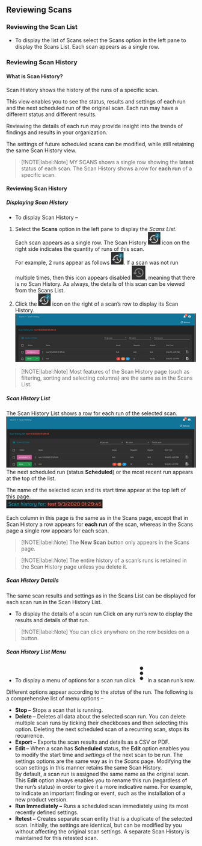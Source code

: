 ## Reviewing Scans
### Reviewing the Scan List
* To display the list of Scans select the Scans option in the left pane to display the Scans List. Each scan appears as a single row.

### Reviewing Scan History
#### What is Scan History?
Scan History shows the history of the runs of a specific scan.

This view enables you to see the status, results and settings of each run and the next scheduled run of the original scan. Each run may have a different status and different results. 

Reviewing the details of each run may provide insight into the trends of findings and results in your organization.

The settings of future scheduled scans can be modified, while still retaining the same Scan History view.

> [!NOTE|label:Note]
MY SCANS shows a single row showing the **latest** status of each scan. The Scan History shows a row for **each run** of a specific scan. 

#### Reviewing Scan History
##### Displaying Scan History
* To display Scan History –
1. Select the **Scans** option in the left pane to display the *Scans List*.\
Each scan appears as a single row. The Scan History ![Scan-History-Icon](media/scan-history-icon.png ':size=2%') icon on the right side indicates the quantity of runs of this scan.\
For example, 2 runs appear as follows ![Scan-History-Icon-2-Scans](media/scan-history-icon.png ':size=2%').
If a scan was not run multiple times, then this icon appears disabled ![Scan-History-Disabled](media/scan-history-disabled.png ':size=2%'), meaning that there is no Scan History. As always, the details of this scan can be viewed from the Scans List.
2. Click the ![Scan-History-Icon](media/scan-history-icon.png ':size=2%') icon on the right of a scan’s row to display its Scan History.\
![Scan-History](media/scan-history.png ':size=45%')
> [!NOTE|label:Note]
Most features of the Scan History page (such as filtering, sorting and selecting columns) are the same as in the Scans List.

##### Scan History List
The Scan History List shows a row for each run of the selected scan.\
![Scan-History](media/scan-history.png ':size=45%')
The next scheduled run (status **Scheduled**) or the most recent run appears at the top of the list.

The name of the selected scan and its start time appear at the top left of this page.\
![Name-and-Time-of-Scan](media/name-time-of-scan.png ':size=25%')

Each column in this page is the same as in the Scans page, except that in Scan History a row appears for **each run** of the scan, whereas in the Scans page a single row appears for each scan.
> [!NOTE|label:Note]
The **New Scan** button only appears in the Scans page.

> [!NOTE|label:Note]
The entire history of a scan’s runs is retained in the Scan History page unless you delete it.

##### Scan History Details 
The same scan results and settings as in the Scans List can be displayed for each scan run in the Scan History List.

* To display the details of a scan run Click on any run’s row to display the results and details of that run.
> [!NOTE|label:Note]
You can click anywhere on the row besides on a button. 

##### Scan History List Menu
* To display a menu of options for a scan run click ![dots-button](media/dots.png ':size=1%') in a scan run’s row.

Different options appear according to the *status* of the run. The following is a comprehensive list of menu options – 
* **Stop –** Stops a scan that is running. 
* **Delete –** Deletes all data about the selected scan run. You can delete multiple scan runs by ticking their checkboxes and then selecting this option. Deleting the next scheduled scan of a recurring scan, stops its recurrence.
* **Export –** Exports the scan results and details as a CSV or PDF.
* **Edit –** When a scan has **Scheduled** status, the **Edit** option enables you to modify the start time and *settings* of the next scan to be run. The settings options are the same way as in the *Scans* page. Modifying the scan settings in this manner retains the same Scan History.\
By default, a scan run is assigned the same name as the original scan. This **Edit** option always enables you to rename this run (regardless of the run’s status) in order to give it a more indicative name. For example, to indicate an important finding or event, such as the installation of a new product version.
* **Run Immediately –** Runs a scheduled scan immediately using its most recently defined settings.
* **Retest –** Creates separate scan entity that is a duplicate of the selected scan. Initially, the settings are identical, but can be modified by you without affecting the original scan settings. A separate Scan History is maintained for this retested scan. 
